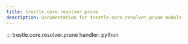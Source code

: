 ```yaml
---
title: trestle.core.resolver.prune
description: Documentation for trestle.core.resolver.prune module
---
```


::: trestle.core.resolver.prune
handler: python
